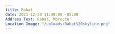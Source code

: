 ```yaml
---
title: Rabat
date: 2021-12-20 11:48:00 -05:00
Address Text: Rabat, Morocco
Location Image: "/uploads/Rabat%20skyline.png"
---
```


